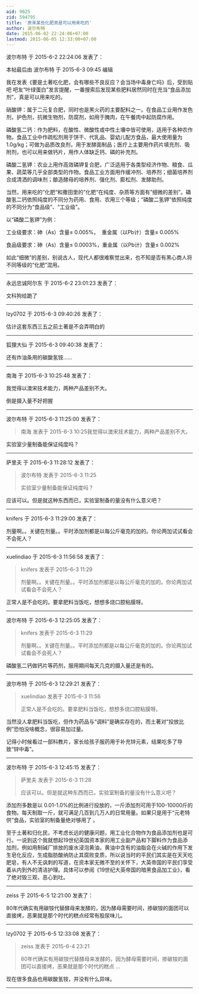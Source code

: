```yaml
---
aid: 9025
zid: 594795
title: '原来某些化肥真是可以用来吃的'
author: 波尔布特
date: 2015-06-02 22:24:06+07:00
lastmod: 2015-06-05 12:33:00+07:00
---
```


波尔布特 于 2015-6-2 22:24:06 发表了：

本帖最后由 波尔布特 于 2015-6-3 09:45 编辑 

我在发表《要是土著吃化肥，会有哪些不良反应？会当场中毒身亡吗》后，受到贴吧 吧友“叶绿蛋白”发言提醒，一番搜索后发现某些肥料居然同时在充当“食品添加剂”，真是可以用来吃的。

硝酸钾：属于二元复合肥，同时也是黑火药的主要配料之一。在食品工业用作发色剂，护色剂，抗微生物剂，防腐剂，如用于腌肉，在午餐肉中起防腐作用。

磷酸氢二钙：作为肥料，在酸性、微酸性或中性土壤中皆可使用，适用于各种农作物。食品工业中作疏松剂用于饼干、代乳品、婴幼儿配方食品，最大使用量为1.0g/kg；可做为品质改良剂，用于发酵面制品；医疗上主要用作药片填充剂、吸附剂，也可以用来做钙片，用作人体缺乏钙、磷的补充剂。

磷酸二氢钾：农业上用作高效磷钾复合肥，广泛适用于各类型经济作物、粮食、瓜果、蔬菜等几乎全部类型的作物。食品工业方面用作缓冲剂、培养剂；细菌培养剂合成清洒的调味剂；酿造酵母的培养剂、强化剂、膨松剂、发酵助剂。

当然，用来吃的”化肥“和撒田里的”化肥“在纯度、杂质等方面有”细微的差别”。磷酸氢二钙依照纯度的不同分为药用、食用、农用三个等级；“磷酸二氢钾”依照纯度的不同分为“食品级”、“工业级”。

以“磷酸二氢钾”为例：

工业级要求：砷（As）含量≤ 0.005%，  重金属（以Pb计）含量≤ 0.005% 

食品级要求：砷（As）含量≤ 0.0003%，重金属（以Pb计）含量≤ 0.002%

如此“细微”的差别，别说古人，现代人都很难察觉出来，也不知是否有黑心商人将不同等级的“化肥”混用。

---------

永远忠诚阿尔东 于 2015-6-2 23:01:23 发表了：

文科狗给跪了

---------

lzy0702 于 2015-6-3 09:40:26 发表了：

估计这套东西三五之前土著是不会弄明白的

---------

狐狸大仙 于 2015-6-3 09:40:38 发表了：

还有炸油条用的碳酸氢铵……

---------

南海 于 2015-6-3 10:25:48 发表了：

我觉得以澳宋技术能力，两种产品差别不大。

倒是摄入量不好把握

---------

波尔布特 于 2015-6-3 11:25:00 发表了：

> 南海 发表于 2015-6-3 10:25我觉得以澳宋技术能力，两种产品差别不大。



实验室少量制备能保证纯度吗？

---------

萨里夫 于 2015-6-3 11:28:12 发表了：

> 波尔布特 发表于 2015-6-3 11:25
> 
> 实验室少量制备能保证纯度吗？



应该可以。但是就这种东西而已，实验室制备的量没有什么意义吧？

---------

knifers 于 2015-6-3 11:29:00 发表了：

剂量啊。。关键在剂量。。平时添加剂都是以每公斤毫克的加的。你论两加试试看会不会死人？

---------

xuelindiao 于 2015-6-3 11:56:58 发表了：

> knifers 发表于 2015-6-3 11:29
> 
> 剂量啊。。关键在剂量。。平时添加剂都是以每公斤毫克的加的。你论两加试试看会不会死人？



正常人是不会吃的。要拿肥料当饭吃，想想多烧口腔粘膜呀。

---------

波尔布特 于 2015-6-3 12:25:05 发表了：

> knifers 发表于 2015-6-3 11:29
> 
> 剂量啊。。关键在剂量。。平时添加剂都是以每公斤毫克的加的。你论两加试试看会不会死人？



磷酸氢二钙做钙片等药剂，服用期间每天几克的摄入量还是有的。

---------

波尔布特 于 2015-6-3 12:29:21 发表了：

> xuelindiao 发表于 2015-6-3 11:56
> 
> 正常人是不会吃的。要拿肥料当饭吃，想想多烧口腔粘膜呀。



当然没人拿肥料当饭吃，但作为药品与“调料”是确实存在的，而土著对“投放比例”恐怕没啥概念，很容易加过量。

记得小时候看过一部科教片，家长给孩子服药用于补充锌元素，结果吃多了导致“锌中毒”。

---------

波尔布特 于 2015-6-3 12:45:15 发表了：

> 萨里夫 发表于 2015-6-3 11:28
> 
> 应该可以。但是就这种东西而已，实验室制备的量没有什么意义吧？



添加剂多数是以 0.01-1.0%的比例进行投放的，一斤添加剂可用于100-10000斤的食物。每天制取一斤，就可满足几百到几万人的日常用量。如果只是用于“元老特供”食品，实验室的制备量绝对够用了 。

至于土著和归化民，不考虑长远的健康问题，用工业化合物作为食品添加剂也是可行。一说到这个我就想起19世纪英国资本家的用工业副产品和下脚料作为食品添加剂，例如用制碱厂排放的废水浸泡黄油，黄油中含有的油脂会在火碱的作用下发生皂化反应，生成脂肪酸纳防止其腐败变质，所以说当时的平民们其实是在天天吃肥皂，有人不无讽刺的写道，在资本家无微不至的关怀下，大英帝国的平民们享受着从内到外的清洁护理。具体可以参阅《19世纪大英帝国的暗黑食品加工业》，看了绝对毁三观，恶心到吐。

---------

zeiss 于 2015-6-5 12:21:00 发表了：

80年代确实有用碳铵代替酵母来发酵的，因为酵母需要时间，掺碳铵的面团可以直接烤，恶果就是那个时代的糕点经常有股尿味儿。

---------

lzy0702 于 2015-6-5 12:33:08 发表了：

> zeiss 发表于 2015-6-4 23:21
> 
> 80年代确实有用碳铵代替酵母来发酵的，因为酵母需要时间，掺碳铵的面团可以直接烤，恶果就是那个时代的糕点 ...



现在很多食品也用碳酸氢铵，并没有什么异味。

---------

